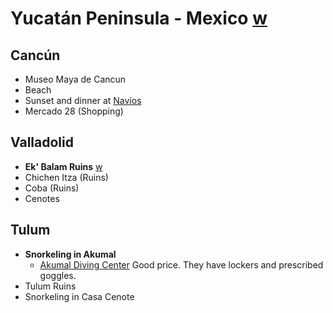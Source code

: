 # Yucatán Peninsula - Mexico [w](https://en.wikipedia.org/wiki/Yucatán)

## Cancún

* Museo Maya de Cancun
* Beach
* Sunset and dinner at [Navíos](http://naviosseafood.com/en/)
* Mercado 28 (Shopping)

## Valladolid

* **Ek' Balam Ruins** [w](https://en.wikipedia.org/wiki/Ek%27_Balam)
* Chichen Itza (Ruins)
* Coba (Ruins)
* Cenotes

## Tulum

* **Snorkeling in Akumal**
  - [Akumal Diving Center](http://www.akumaldivecenter.com) Good price. They have lockers and prescribed goggles.
* Tulum Ruins
* Snorkeling in Casa Cenote
